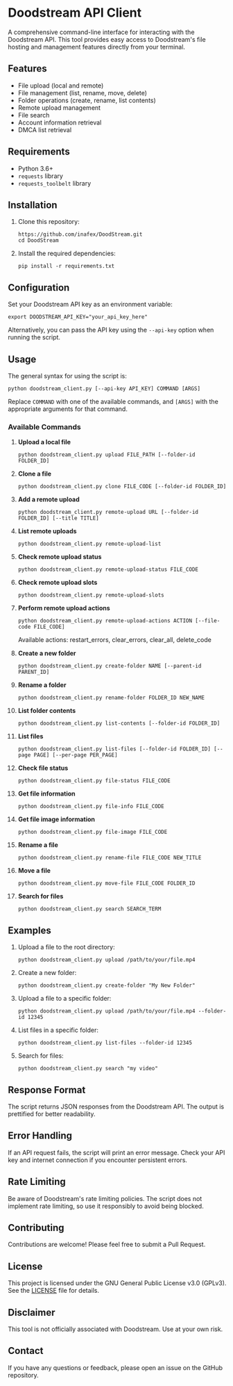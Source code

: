 # Doodstream API Client

A comprehensive command-line interface for interacting with the Doodstream API. This tool provides easy access to Doodstream's file hosting and management features directly from your terminal.

## Features

- File upload (local and remote)
- File management (list, rename, move, delete)
- Folder operations (create, rename, list contents)
- Remote upload management
- File search
- Account information retrieval
- DMCA list retrieval

## Requirements

- Python 3.6+
- `requests` library
- `requests_toolbelt` library

## Installation

1. Clone this repository:
   ```
   https://github.com/inafex/DoodStream.git
   cd DoodStream
   ```

2. Install the required dependencies:
   ```
   pip install -r requirements.txt
   ```

## Configuration

Set your Doodstream API key as an environment variable:

```
export DOODSTREAM_API_KEY="your_api_key_here"
```

Alternatively, you can pass the API key using the `--api-key` option when running the script.

## Usage

The general syntax for using the script is:

```
python doodstream_client.py [--api-key API_KEY] COMMAND [ARGS]
```

Replace `COMMAND` with one of the available commands, and `[ARGS]` with the appropriate arguments for that command.

### Available Commands

1. **Upload a local file**
   ```
   python doodstream_client.py upload FILE_PATH [--folder-id FOLDER_ID]
   ```

2. **Clone a file**
   ```
   python doodstream_client.py clone FILE_CODE [--folder-id FOLDER_ID]
   ```

3. **Add a remote upload**
   ```
   python doodstream_client.py remote-upload URL [--folder-id FOLDER_ID] [--title TITLE]
   ```

4. **List remote uploads**
   ```
   python doodstream_client.py remote-upload-list
   ```

5. **Check remote upload status**
   ```
   python doodstream_client.py remote-upload-status FILE_CODE
   ```

6. **Check remote upload slots**
   ```
   python doodstream_client.py remote-upload-slots
   ```

7. **Perform remote upload actions**
   ```
   python doodstream_client.py remote-upload-actions ACTION [--file-code FILE_CODE]
   ```
   Available actions: restart_errors, clear_errors, clear_all, delete_code

8. **Create a new folder**
   ```
   python doodstream_client.py create-folder NAME [--parent-id PARENT_ID]
   ```

9. **Rename a folder**
   ```
   python doodstream_client.py rename-folder FOLDER_ID NEW_NAME
   ```

10. **List folder contents**
    ```
    python doodstream_client.py list-contents [--folder-id FOLDER_ID]
    ```

11. **List files**
    ```
    python doodstream_client.py list-files [--folder-id FOLDER_ID] [--page PAGE] [--per-page PER_PAGE]
    ```

12. **Check file status**
    ```
    python doodstream_client.py file-status FILE_CODE
    ```

13. **Get file information**
    ```
    python doodstream_client.py file-info FILE_CODE
    ```

14. **Get file image information**
    ```
    python doodstream_client.py file-image FILE_CODE
    ```

15. **Rename a file**
    ```
    python doodstream_client.py rename-file FILE_CODE NEW_TITLE
    ```

16. **Move a file**
    ```
    python doodstream_client.py move-file FILE_CODE FOLDER_ID
    ```

17. **Search for files**
    ```
    python doodstream_client.py search SEARCH_TERM
    ```

## Examples

1. Upload a file to the root directory:
   ```
   python doodstream_client.py upload /path/to/your/file.mp4
   ```

2. Create a new folder:
   ```
   python doodstream_client.py create-folder "My New Folder"
   ```

3. Upload a file to a specific folder:
   ```
   python doodstream_client.py upload /path/to/your/file.mp4 --folder-id 12345
   ```

4. List files in a specific folder:
   ```
   python doodstream_client.py list-files --folder-id 12345
   ```

5. Search for files:
   ```
   python doodstream_client.py search "my video"
   ```

## Response Format

The script returns JSON responses from the Doodstream API. The output is prettified for better readability.

## Error Handling

If an API request fails, the script will print an error message. Check your API key and internet connection if you encounter persistent errors.

## Rate Limiting

Be aware of Doodstream's rate limiting policies. The script does not implement rate limiting, so use it responsibly to avoid being blocked.

## Contributing

Contributions are welcome! Please feel free to submit a Pull Request.

## License

This project is licensed under the GNU General Public License v3.0 (GPLv3). See the [LICENSE](LICENSE) file for details.

## Disclaimer

This tool is not officially associated with Doodstream. Use at your own risk.

## Contact

If you have any questions or feedback, please open an issue on the GitHub repository.
